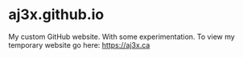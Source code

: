 # aj3x.github.io
My custom GitHub website.
With some experimentation.
To view my temporary website go here: https://aj3x.ca

